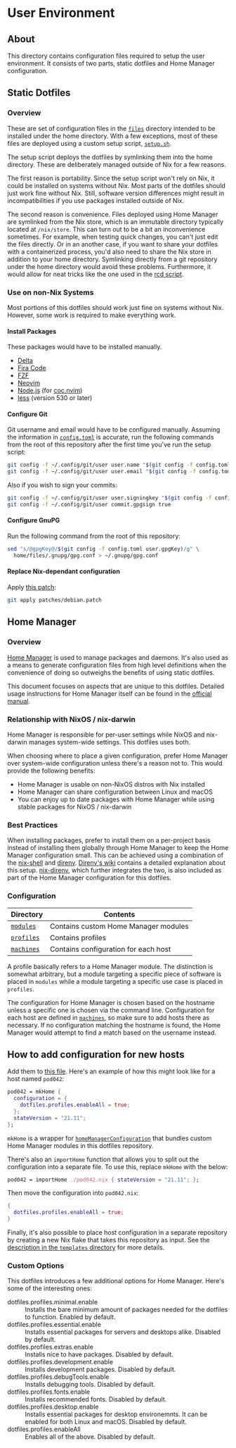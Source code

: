 # User Environment

## About

This directory contains configuration files required to setup the user
environment. It consists of two parts, static dotfiles and Home Manager
configuration.

## Static Dotfiles

### Overview

These are set of configuration files in the [`files`](files) directory intended
to be installed under the home directory. With a few exceptions, most of these
files are deployed using a custom setup script, [`setup.sh`](../setup.sh).

The setup script deploys the dotfiles by symlinking them into the home
directory. These are deliberately managed outside of Nix for a few reasons.

The first reason is portability. Since the setup script won't rely on Nix, it
could be installed on systems without Nix. Most parts of the dotfiles should
just work fine without Nix. Still, software version differences might result
in incompatibilities if you use packages installed outside of Nix.

The second reason is convenience. Files deployed using Home Manager are
symlinked from the Nix store, which is an immutable directory typically located
at `/nix/store`. This can turn out to be a bit an inconvenience sometimes. For
example, when testing quick changes, you can't just edit the files directly. Or
in an another case, if you want to share your dotfiles with a containerized
process, you'd also need to share the Nix store in addition to your home
directory. Symlinking directly from a git repository under the home directory
would avoid these problems. Furthermore, it would allow for neat tricks like the
one used in the [rcd script](files/.local/bin/rcd).

### Use on non-Nix Systems

Most portions of this dotfiles should work just fine on systems without Nix.
However, some work is required to make everything work.

#### Install Packages

These packages would have to be installed manually.

- [Delta](https://github.com/dandavison/delta)
- [Fira Code](https://github.com/tonsky/FiraCode)
- [FZF](https://github.com/junegunn/fzf)
- [Neovim](https://neovim.io)
- [Node.js](https://nodejs.org) (for [coc.nvim](https://github.com/neoclide/coc.nvim))
- [less](https://www.greenwoodsoftware.com/less/index.html) (version 530 or later)

#### Configure Git

Git username and email would have to be configured manually. Assuming the
information in [`config.toml`](../config.toml) is accurate, run the following
commands from the root of this repository after the first time you've run the
setup script:

```bash
git config -f ~/.config/git/user user.name "$(git config -f config.toml user.fullName)"
git config -f ~/.config/git/user user.email "$(git config -f config.toml user.email)"
```

Also if you wish to sign your commits:

```bash
git config -f ~/.config/git/user user.signingkey "$(git config -f config.toml user.gpgKey)"
git config -f ~/.config/git/user commit.gpgsign true
```

#### Configure GnuPG

Run the following command from the root of this repository:

```bash
sed "s/@gpgKey@/$(git config -f config.toml user.gpgKey)/g" \
  home/files/.gnupg/gpg.conf > ~/.gnupg/gpg.conf
```

#### Replace Nix-dependant configuration

Apply [this patch](patches/debian.patch):

```bash
git apply patches/debian.patch
```

## Home Manager

### Overview

[Home Manager][home] is used to manage packages and daemons. It's also used as a
means to generate configuration files from high level definitions when the
convenience of doing so outweighs the benefits of using static dotfiles.

This document focuses on aspects that are unique to this dotfiles. Detailed
usage instructions for Home Manager itself can be found in the [official
manual][home-docs].

### Relationship with NixOS / nix-darwin

Home Manager is responsible for per-user settings while NixOS and nix-darwin
manages system-wide settings. This dotfiles uses both.

When choosing where to place a given configuration, prefer Home Manager over
system-wide configuration unless there's a reason not to. This would provide
the following benefits:

- Home Manager is usable on non-NixOS distros with Nix installed
- Home Manager can share configuration between Linux and macOS
- You can enjoy up to date packages with Home Manager while using stable
  packages for NixOS / nix-darwin

### Best Practices

When installing packages, prefer to install them on a per-project basis instead
of installing them globally through Home Manager to keep the Home Manager
configuration small. This can be achieved using a combination of the
[nix-shell][nix-shell] and [direnv][direnv]. [Direnv's wiki][direnv-wiki]
contains a detailed explanation about this setup. [nix-direnv][nix-direnv],
which further integrates the two, is also included as part of the Home Manager
configuration for this dotfiles.

### Configuration

| Directory              | Contents                             |
| ---------------------- | ------------------------------------ |
| [`modules`](modules)   | Contains custom Home Manager modules |
| [`profiles`](profiles) | Contains profiles                    |
| [`machines`](machines) | Contains configuration for each host |

A profile basically refers to a Home Manager module. The distinction is somewhat
arbitrary, but a module targeting a specific piece of software is placed in
`modules` while a module targeting a specific use case is placed in `profiles`.

The configuration for Home Manager is chosen based on the hostname unless a
specific one is chosen via the command line. Configuration for each host are
defined in [`machines`](machines), so make sure to add hosts there as necessary.
If no configuration matching the hostname is found, the Home Manager would
attempt to find a match based on the username instead.

## How to add configuration for new hosts

Add them to [this file](machines/default.nix). Here's an example of how this
might look like for a host named `pod042`:

```nix
pod042 = mkHome {
  configuration = {
    dotfiles.profiles.enableAll = true;
  };
  stateVersion = "21.11";
};
```

`mkHome` is a wrapper for [`homeManagerConfiguration`][home-conf] that bundles
custom Home Manager modules in this dotfiles repository.

There's also an `importHome` function that allows you to split out the
configuration into a separate file. To use this, replace `mkHome` with the
below:

```nix
pod042 = importHome ./pod042.nix { stateVersion = "21.11"; };
```

Then move the configuration into `pod042.nix`:

```nix
{
  dotfiles.profiles.enableAll = true;
}
```

Finally, it's also possible to place host configuration in a separate repository
by creating a new Nix flake that takes this repository as input. See the
[description in the `templates` directory](../templates) for more details.

### Custom Options

This dotfiles introduces a few additional options for Home Manager. Here's some
of the interesting ones:

<dl>
  <dt>dotfiles.profiles.minimal.enable</dt>
  <dd>
    Installs the bare minimum amount of packages needed for the dotfiles to
    function. Enabled by default.
  </dd>
  <dt>dotfiles.profiles.essential.enable</dt>
  <dd>
    Installs essential packages for servers and desktops alike. Disabled by
    default.
  </dd>
  <dt>dotfiles.profiles.extras.enable</dt>
  <dd>
    Installs nice to have packages. Disabled by default.
  </dd>
  <dt>dotfiles.profiles.development.enable</dt>
  <dd>
    Installs development packages. Disabled by default.
  </dd>
  <dt>dotfiles.profiles.debugTools.enable</dt>
  <dd>
    Installs debugging tools. Disabled by default.
  </dd>
  <dt>dotfiles.profiles.fonts.enable</dt>
  <dd>
    Installs recommended fonts. Disabled by default.
  </dd>
  <dt>dotfiles.profiles.desktop.enable</dt>
  <dd>
    Installs essential packages for desktop environemnts. It can be enabled for
    both Linux and macOS. Disabled by default.
  </dd>
  <dt>dotfiles.profiles.enableAll</dt>
  <dd>
    Enables all of the above. Disabled by default.
  </dd>
</dl>

[home]: https://github.com/nix-community/home-manager
[home-conf]: https://github.com/nix-community/home-manager/blob/master/flake.nix
[home-docs]: https://nix-community.github.io/home-manager/
[nix-shell]: https://nixos.wiki/wiki/Development_environment_with_nix-shell
[direnv]: https://direnv.net
[direnv-wiki]: https://github.com/direnv/direnv/wiki/Nix
[nix-direnv]: https://github.com/nix-community/nix-direnv
